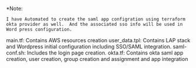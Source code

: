 
*Note:

    I have Automated to create the saml app configration using terraform okta provider as well.  And the associated sso info will be used in Word press configuration. 

main.tf: Contains AWS resources creation 
user_data.tpl: Contains LAP stack and Wordpress initial configuration including SSO/SAML integration.
saml-conf.sh: Includes the login page creation.
okta.tf: Contains okta saml app creation, user creation, group creation and assignment and app integration

